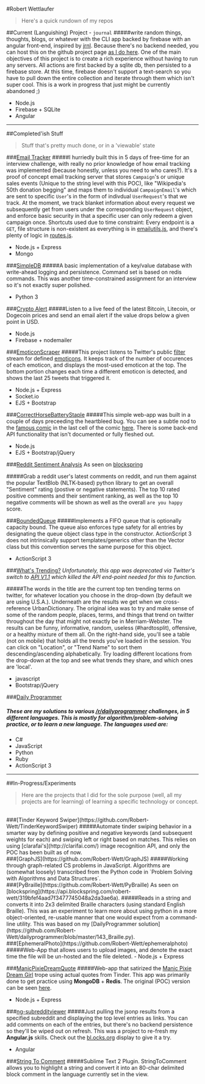 #Robert Wettlaufer
> Here's a quick rundown of my repos

##Current (Languishing) Project - `journal`
#####write random things, thoughts, blogs, or whatever with the CLI app backed by firebase with an angular front-end, inspired by [jrnl](http://maebert.github.io/jrnl/). Because there's no backend needed, you can host this on the github project page [as I do here](http://robert-wett.github.io/journal). One of the main objectives of this project is to create a rich experience without having to run any servers. All actions are first backed by a sqlite db, then persisted to a firebase store. At this time, firebase doesn't support a text-search so you have to pull down the entire collection and iterate through them which isn't super cool. This is a work in progress that just might be currently abandoned ;)
 - Node.js
 - Firebase + SQLite
 - Angular
----------

##Completed'ish Stuff
 > Stuff that's pretty much done, or in a 'viewable' state

###[Email Tracker](https://github.com/Robert-Wett/EmailTracker)
#####I hurriedly built this in 5 days of free-time for an interview challenge, with really no prior knowledge of how email tracking was implemented (because honestly, unless you need to who cares?). It's a proof of concept email tracking server that stores `Campaign`'s or unique sales events (Unique to the string level with this POC), like "Wikipedia's 50th donation begging" and maps them to individual `CampaignEmail`'s which are sent to specific `User`'s in the form of indivdual `UserRequest`'s that we track. At the moment, we track blanket information about every request we subsequently get from users under the corresponding `UserRequest` object, and enforce basic security in that a specific user can only redeem a given campaign once. Shortcuts used due to time constraint: Every endpoint is a `GET`, file structure is non-existent as everything is in [emailutils.js](https://github.com/Robert-Wett/EmailTracker/blob/master/lib/emailutils.js), and there's plenty of logic in [routes.js](https://github.com/Robert-Wett/EmailTracker/blob/master/routes.js).
 - Node.js + Express
 - Mongo

###[SimpleDB](https://github.com/Robert-Wett/SimpleDB)
#####A basic implementation of a key/value database with write-ahead logging and persistence. Command set is based on redis commands. This was another time-constrained assignment for an interview so it's not exactly super polished.
 - Python 3
 

###[Crypto Alert](https://github.com/Robert-Wett/cryptoalert)
#####Listen to a live feed of the latest Bitcoin, Litecoin, or Dogecoin prices and send an email alert if the value drops below a given point in USD.
 - Node.js
 - Firebase + nodemailer

###[EmoticonScraper](https://github.com/Robert-Wett/EmoticonScraper)
#####This project listens to Twitter's public [filter](https://dev.twitter.com/docs/api/1.1/post/statuses/filter) stream for defined [emoticons](https://github.com/Robert-Wett/EmoticonScraper/blob/master/modules%2Femoticons.js). It keeps track of the number of occurences of each emoticon, and displays the most-used emoticon at the top. The bottom portion changes each time a different emoticon is detected, and shows the last 25 tweets that triggered it.
 - Node.js + Express
 - Socket.io
 - EJS + Bootstrap

###[CorrectHorseBatteryStaple](https://github.com/Robert-Wett/CorrectHorseBatteryStaple)
#####This simple web-app was built in a couple of days preceeding the heartbleed bug. You can see a subtle nod to the [famous comic](http://imgs.xkcd.com/comics/password_strength.png) in the last cell of the comic [here](http://xkcd.com/1354/). There is some back-end API functionality that isn't documented or fully fleshed out.
 - Node.js
 - EJS + Bootstrap/jQuery
 
###[Reddit Sentiment Analysis](https://github.com/Robert-Wett/RedditSentimentAnalysis)
As seen on [blockspring](https://api.blockspring.com/users/robert-wett/blocks/24665639b10e5da3d6d3c5a4952b936e)

#####Grab a reddit user's latest comments on reddit, and run them against the popular TextBlob (NLTK-based) python library to get an overall "Sentiment" rating (postive or negative statements). The top 10 rated positive comments and their sentiment ranking, as well as the top 10 negative comments will be shown as well as the overall `are you happy` score. 

###[BoundedQueue](https://github.com/Robert-Wett/BoundedQueue)
#####Implements a FIFO queue that is optionally capacity bound. The queue also enforces type safety for all entries by designating the queue object class type in the constructor. ActionScript 3 does not intrinsically support templates/generics other than the Vector class but this convention serves the same purpose for this object.
 - ActionScript 3
 
###[What's Trending?](https://github.com/Robert-Wett/WhatsTrending)
*Unfortunately, this app was deprecated via Twitter's switch to [API V1.1](https://dev.twitter.com/docs/rate-limiting/1.1/limits) which killed the API end-point needed for this to function.*

#####The words in the title are the current top ten trending terms on twitter, for whatever location you choose in the drop-down (by default we are using U.S.A.). Underneath are the results we get when we cross-reference UrbanDictionary. The original idea was to try and make sense of some of the random people, places, terms, and things that trend on twitter throughout the day that might not exactly be in Merriam-Webster. The results can be funny, informative, random, useless (#hardtosplit), offensive, or a healthy mixture of them all. On the right-hand side, you'll see a table (not on mobile) that holds all the trends you've loaded in the session. You can click on "Location", or "Trend Name" to sort them descending/ascending alphabetically. Try loading different locations from the drop-down at the top and see what trends they share, and which ones are 'local'.
 - javascript
 - Bootstrap/jQuery

###[Daily Programmer](https://github.com/Robert-Wett/dailyprogrammer)
##### These are my solutions to various [/r/dailyprogrammer](http://www.reddit.com/r/dailyprogrammer) challenges, in 5 different languages. This is mostly for algorithm/problem-solving practice, or to learn a new language. The languages used are:
 - C#
 - JavaScript
 - Python
 - Ruby
 - ActionScript 3
 


----------
##In-Progress/Experiments
 > Here are the projects that I did for the sole purpose (well, all my projects are for learning) of learning a specific technology or concept.

<br>
###[Tinder Keyword Swiper](https://github.com/Robert-Wett/TinderKeywordSwiper)
#####Automate tinder swiping behavior in a smarter way by defining positive and negative keywords (and subsequent weights for each) and swiping left or right based on matches. This relies on using [clarafai's](http://clarifai.com/) image recognition API, and only the POC has been built as of now.
<br>
###[GraphJS](https://github.com/Robert-Wett/GraphJS)
#####Working through graph-related CS problems in JavaScript. Algorithms are (somewhat loosely) transcribed from the Python code in  `Problem Solving with Algorithms and Data Structures`.
<br>
###[PyBraille](https://github.com/Robert-Wett/PyBraille)
As seen on [blockspring](https://api.blockspring.com/robert-wett/319bfef4aad7f3477745048a2da3ae6a).
#####Reads in a string and converts it into 2x3 delimited Braille characters (using standard English Braille). This was an experiment to learn more about using python in a more object-oriented, re-usable manner that one would expect from a command-line utility. This was based on my [DailyProgrammer solution](https://github.com/Robert-Wett/dailyprogrammer/blob/master/143_Braille.py).
<br>
###[EphemeralPhoto](https://github.com/Robert-Wett/ephemeralphoto)
#####Web-App that allows users to upload images, and denote the exact time the file will be un-hosted and the file deleted.
 - Node.js + Express

###[ManicPixieDreamQuote](https://github.com/Robert-Wett/ManicPixieDreamQuote)
#####Web-app that satirized the [Manic Pixie Dream Girl](http://tvtropes.org/pmwiki/pmwiki.php/Main/ManicPixieDreamGirl) trope using actual quotes from Tinder. This app was primarily done to get practice using **MongoDB** + **Redis**. The original (POC) version can be seen [here](http://blooming-stream-5857.herokuapp.com).
 - Node.js + Express

###[ng-subredditviewer](https://github.com/Robert-Wett/ng-subredditviewer)
#####Just pulling the jsonp results from a specified subreddit and displaying the top level entries as links. You can add comments on each of the entries, but there's no backend persistence so they'll be wiped out on refresh. This was a project to re-fresh my **Angular.js** skills. Check out the [bl.ocks.org](http://bl.ocks.org/Robert-Wett/27fad6eb3e74ba7c83ef) display to give it a try.
 - Angular

###[String To Comment](https://github.com/Robert-Wett/StringToComment)
#####Sublime Text 2 Plugin. StringToComment allows you to highlight a string and convert it into an 80-char delimited block comment in the language currently set in the view.
